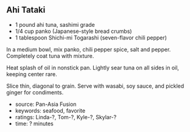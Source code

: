Ahi Tataki
----------

- 1 pound ahi tuna, sashimi grade
- 1/4 cup panko (Japanese-style bread crumbs)
- 1 tablespoon Shichi-mi Togarashi (seven-flavor chili pepper)

In a medium bowl, mix panko, chili pepper spice, salt and pepper.
Completely coat tuna with mixture.

Heat splash of oil in nonstick pan.  Lightly sear tuna on all sides in
oil, keeping center rare.

Slice thin, diagonal to grain.  Serve with wasabi, soy sauce, and
pickled ginger for condiments.

- source: Pan-Asia Fusion
- keywords: seafood, favorite
- ratings: Linda-?, Tom-?, Kyle-?, Skylar-?
- time: ? minutes
